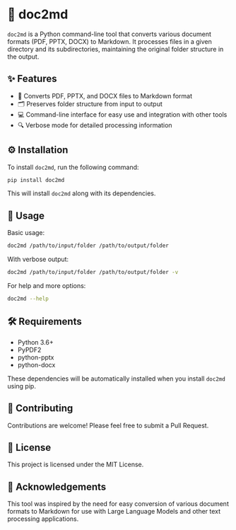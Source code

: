 # 📄 doc2md

`doc2md` is a Python command-line tool that converts various document formats (PDF, PPTX, DOCX) to Markdown. It processes files in a given directory and its subdirectories, maintaining the original folder structure in the output.

## ✨ Features

- 📑 Converts PDF, PPTX, and DOCX files to Markdown format
- 🗂️ Preserves folder structure from input to output
- 💻 Command-line interface for easy use and integration with other tools
- 🔍 Verbose mode for detailed processing information

## ⚙️ Installation

To install `doc2md`, run the following command:

```bash
pip install doc2md
```

This will install `doc2md` along with its dependencies.

## 🚀 Usage

Basic usage:

```bash
doc2md /path/to/input/folder /path/to/output/folder
```

With verbose output:

```bash
doc2md /path/to/input/folder /path/to/output/folder -v
```

For help and more options:

```bash
doc2md --help
```

## 🛠️ Requirements

- Python 3.6+
- PyPDF2
- python-pptx
- python-docx

These dependencies will be automatically installed when you install `doc2md` using pip.

## 🤝 Contributing

Contributions are welcome! Please feel free to submit a Pull Request.

## 📜 License

This project is licensed under the MIT License.

## 🙏 Acknowledgements

This tool was inspired by the need for easy conversion of various document formats to Markdown for use with Large Language Models and other text processing applications.
